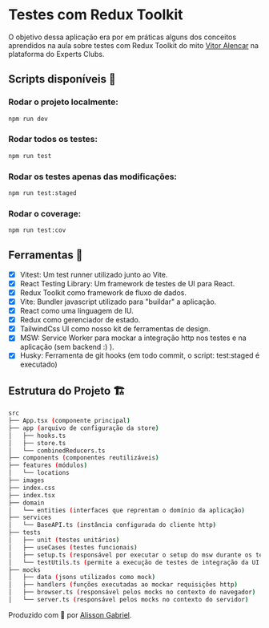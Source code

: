 # Testes com Redux Toolkit

O objetivo dessa aplicação era por em práticas alguns dos conceitos aprendidos na aula sobre testes com Redux Toolkit do mito [Vitor Alencar](https://github.com/vitormalencar) na plataforma do Experts Clubs.

## Scripts disponíveis 🏁

### Rodar o projeto localmente:

```sh
npm run dev
```

### Rodar todos os testes:

```sh
npm run test
```

### Rodar os testes apenas das modificações:

```sh
npm run test:staged
```

### Rodar o coverage:

```sh
npm run test:cov
```

## Ferramentas 🧰

- [x] Vitest: Um test runner utilizado junto ao Vite.
- [x] React Testing Library: Um framework de testes de UI para React.
- [x] Redux Toolkit como framework de fluxo de dados.
- [x] Vite: Bundler javascript utilizado para "buildar" a aplicação.
- [x] React como uma linguagem de IU.
- [x] Redux como gerenciador de estado.
- [x] TailwindCss UI como nosso kit de ferramentas de design.
- [x] MSW: Service Worker para mockar a integração http nos testes e na aplicação (sem backend :) ).
- [x] Husky: Ferramenta de git hooks (em todo commit, o script: test:staged é executado)

## Estrutura do Projeto 🏗

```sh
src
├── App.tsx (componente principal)
├── app (arquivo de configuração da store)
│   ├── hooks.ts
│   ├── store.ts
│   └── combinedReducers.ts
├── components (componentes reutilizáveis)
├── features (módulos)
│   └── locations
├── images
├── index.css
├── index.tsx
├── domain
│   └── entities (interfaces que reprentam o domínio da aplicação)
├── services
│   └── BaseAPI.ts (instância configurada do cliente http)
├── tests
│   ├── unit (testes unitários)
│   ├── useCases (testes funcionais)
│   ├── setup.ts (responsável por executar o setup do msw durante os testes)
│   └── testUtils.ts (permite a execução de testes de integração da UI com a Store)
├── mocks
│   ├── data (jsons utilizados como mock)
│   ├── handlers (funções executadas ao mockar requisições http)
│   ├── browser.ts (responsável pelos mocks no contexto do navegador)
│   └── server.ts (responsável pelos mocks no contexto do servidor)
```

Produzido com 🤘 por [Alisson Gabriel](https://www.linkedin.com/in/dalissongabriel/).
